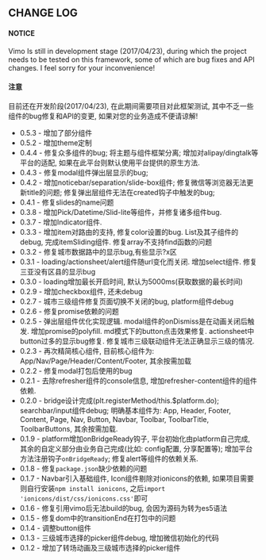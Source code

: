 ## CHANGE LOG

#### NOTICE

Vimo Is still in development stage (2017/04/23), during which the project needs to be tested on this framework, some of which are bug fixes and API changes. I feel sorry for your inconvenience!

#### 注意

目前还在开发阶段(2017/04/23), 在此期间需要项目对此框架测试, 其中不乏一些组件的bug修复和API的变更, 如果对您的业务造成不便请谅解!

- 0.5.3 - 增加了部分组件
- 0.5.2 - 增加theme定制
- 0.4.4 - 修复众多组件的bug; 将主题与组件框架分离; 增加对alipay/dingtalk等平台的适配, 如果在此平台则默认使用平台提供的原生方法.
- 0.4.3 - 修复modal组件弹出层显示的bug; 
- 0.4.2 - 增加noticebar/separation/slide-box组件; 修复微信等浏览器无法更新title的问题; 修复弹出层组件无法在created钩子中触发的bug;
- 0.4.1 - 修复slides的name问题
- 0.3.8 - 增加Pick/Datetime/Slid-lite等组件，并修复诸多组件bug.
- 0.3.7 - 增加Indicator组件.
- 0.3.3 - 增加item对路由的支持, 修复color设置的bug. List及其子组件的debug, 完成itemSliding组件. 修复array不支持find函数的问题
- 0.3.2 - 修复城市数据路中的显示bug,有些显示?x区
- 0.3.1 - loading/actionsheet/alert组件随url变化而关闭. 增加select组件. 修复三亚没有区县的显示bug
- 0.3.0 - loading增加最长开启时间, 默认为5000ms(获取数据的最长时间)
- 0.2.9 - 增加checkbox组件, 还未debug
- 0.2.7 - 城市三级组件修复页面切换不关闭的bug, platform组件debug
- 0.2.6 - 修复promise依赖的问题
- 0.2.5 - 弹出层组件优化实现逻辑. modal组件的onDismiss是在动画关闭后触发. 增加promise的polyfill. md模式下的button点击效果修复. actionsheet中button过多的显示bug修复. 修复城市三级联动组件无法正确显示三级的情况.
- 0.2.3 - 再次精简核心组件, 目前核心组件为: App/Nav/Page/Header/Content/Footer, 其余按需加载
- 0.2.2 - 修复modal打包后使用的bug
- 0.2.1 - 去除refresher组件的console信息, 增加refresher-content组件的组件依赖.
- 0.2.0 - bridge设计完成(plt.registerMethod/this.$platform.do); searchbar/input组件debug; 明确基本组件为: App, Header, Footer, Content, Page, Nav, Button, Navbar, Toolbar, ToolbarTitle, ToolbarButtons, 其余按需加载.
- 0.1.9 - platform增加onBridgeReady钩子, 平台初始化由platform自己完成, 其余的自定义部分由业务自己完成(比如: config配置, 分享配置等); 增加平台方法注册钩子`onBridgeReady`; 修复alert等组件的依赖关系.
- 0.1.8 - 修复`package.json`缺少依赖的问题
- 0.1.7 - Navbar引入基础组件, Icon组件剔除对ionicons的依赖, 如果项目需要则自行安装`npm install ionicons`, 之后`import 'ionicons/dist/css/ionicons.css'`即可
- 0.1.6 - 修复引用vimo后无法build的bug, 会因为源码为转为es5语法
- 0.1.5 - 修复dom中的transitionEnd在打包中的问题
- 0.1.4 - 调整button组件
- 0.1.3 - 三级城市选择的picker组件debug, 增加微信初始化的代码
- 0.1.2 - 增加了转场动画及三级城市选择的picker组件
